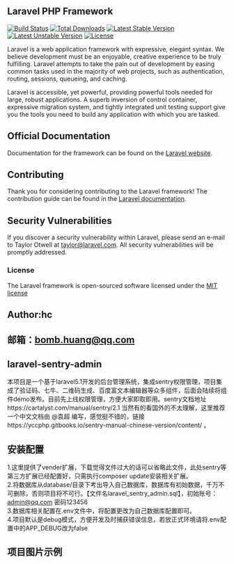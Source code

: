 ## Laravel PHP Framework

[![Build Status](https://travis-ci.org/laravel/framework.svg)](https://travis-ci.org/laravel/framework)
[![Total Downloads](https://poser.pugx.org/laravel/framework/d/total.svg)](https://packagist.org/packages/laravel/framework)
[![Latest Stable Version](https://poser.pugx.org/laravel/framework/v/stable.svg)](https://packagist.org/packages/laravel/framework)
[![Latest Unstable Version](https://poser.pugx.org/laravel/framework/v/unstable.svg)](https://packagist.org/packages/laravel/framework)
[![License](https://poser.pugx.org/laravel/framework/license.svg)](https://packagist.org/packages/laravel/framework)

Laravel is a web application framework with expressive, elegant syntax. We believe development must be an enjoyable, creative experience to be truly fulfilling. Laravel attempts to take the pain out of development by easing common tasks used in the majority of web projects, such as authentication, routing, sessions, queueing, and caching.

Laravel is accessible, yet powerful, providing powerful tools needed for large, robust applications. A superb inversion of control container, expressive migration system, and tightly integrated unit testing support give you the tools you need to build any application with which you are tasked.

## Official Documentation

Documentation for the framework can be found on the [Laravel website](http://laravel.com/docs).

## Contributing

Thank you for considering contributing to the Laravel framework! The contribution guide can be found in the [Laravel documentation](http://laravel.com/docs/contributions).

## Security Vulnerabilities

If you discover a security vulnerability within Laravel, please send an e-mail to Taylor Otwell at taylor@laravel.com. All security vulnerabilities will be promptly addressed.

### License

The Laravel framework is open-sourced software licensed under the [MIT license](http://opensource.org/licenses/MIT)


## Author:hc
## 邮箱：bomb.huang@qq.com 

## laravel-sentry-admin
本项目是一个基于laravel5.1开发的后台管理系统，集成sentry权限管理，项目集成了验证码、七牛、二维码生成、百度富文本编辑器等众多组件，后面会陆续将组件demo发布。目前先上线权限管理，方便大家即取即用。sentry文档地址https://cartalyst.com/manual/sentry/2.1 当然有的看国外的不太理解，这里推荐一个中文文档由 @袁超 编写，感觉挺不错的，链接https://yccphp.gitbooks.io/sentry-manual-chinese-version/content/ 。

## 安装配置
1.这里提供了vender扩展，下载觉得文件过大的话可以省略此文件，此处sentry等第三方扩展已经配置好，只需执行composer update安装相关扩展。  
2.将数据库从database/目录下考出导入自己数据库，数据库有初始数据，千万不可删除，否则项目将不可行。【文件名laravel_sentry_admin.sql】，初始账号：admin@qq.com 密码123456  
3.数据库相关配置在.env文件中，将配置更改为自己数据库配置即可。  
4.项目默认是debug模式，方便开发及时捕获错误信息，若放正式环境请将.env配置中的APP_DEBUG改为false

## 项目图片示例

